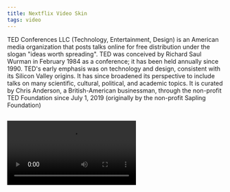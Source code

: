 ```yaml
---
title: Nextflix Video Skin
tags: video
---
```


TED Conferences LLC (Technology, Entertainment, Design) is an American media organization that posts talks online for free distribution under the slogan "ideas worth spreading". TED was conceived by Richard Saul Wurman in February 1984 as a conference; it has been held annually since 1990. TED's early emphasis was on technology and design, consistent with its Silicon Valley origins. It has since broadened its perspective to include talks on many scientific, cultural, political, and academic topics. It is curated by Chris Anderson, a British-American businessman, through the non-profit TED Foundation since July 1, 2019 (originally by the non-profit Sapling Foundation)

<div class="video-wrapper" style="margin-top: 28.080px;">
	<video id="player" playsinline controls data-poster="https://cdn.plyr.io/static/demo/View_From_A_Blue_Moon_Trailer-HD.jpg">
		<source src="https://cdn.plyr.io/static/demo/View_From_A_Blue_Moon_Trailer-1080p.mp4" type="video/mp4" size="1080" />
		<track kind="captions" label="English captions" src="https://cdn.plyr.io/static/demo/View_From_A_Blue_Moon_Trailer-HD.en.vtt" srclang="en" default />
	</video>
	<link rel="stylesheet" href="https://cdn.plyr.io/3.6.2/plyr.css">
	<script src="https://cdn.plyr.io/3.6.2/plyr.js"></script>
</div>
